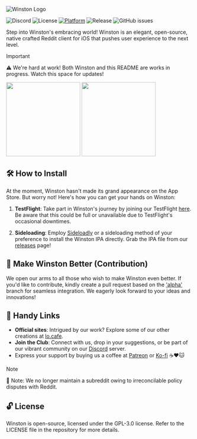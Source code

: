 ![Winston Logo](https://i.imgur.com/axc6Rq3.png)

![Discord](https://img.shields.io/discord/1094807340903039048)
![License](https://img.shields.io/github/license/lo-cafe/winston)
[![Platform](http://img.shields.io/badge/platform-iOS/iPadOS/macOS-blue.svg)](https://developer.apple.com/iphone/index.action)
![Release](https://img.shields.io/github/downloads/lo-cafe/winston/total)
![GitHub issues](https://img.shields.io/github/issues-raw/lo-cafe/winston)

Step into Winston's embracing world! Winston is an elegant, open-source, native crafted Reddit client for iOS that pushes user experience to the next level.

> [!IMPORTANT]
> ⚠️ We're hard at work! Both Winston and this README are works in progress. Watch this space for updates!


<a href="https://testflight.apple.com/join/3UF8bAUN"><img src="https://i.imgur.com/eqvz14P.png" width="200"></a>
<a href="https://www.shorturl.at/dAL15"><img src="https://i.imgur.com/46qhEAv.png" width="200"></a>


## 🛠️ How to Install

At the moment, Winston hasn't made its grand appearance on the App Store. But worry not! Here's how you can get your hands on Winston:

1. **TestFlight**: Take part in Winston's journey by joining our TestFlight [here](https://testflight.apple.com/join/3UF8bAUN). Be aware that this could be full or unavailable due to TestFlight's occasional downtimes.

2. **Sideloading**: Employ [Sideloadly](https://sideloadly.io/) or a sideloading method of your preference to install the Winston IPA directly. Grab the IPA file from our [releases](https://github.com/Kinark/winston/releases/latest) page!

## 🎁 Make Winston Better (Contribution)

We open our arms to all those who wish to make Winston even better. If you'd like to contribute, kindly create a pull request based on the ['alpha'](https://github.com/lo-cafe/winston/tree/alpha) branch for seamless integration. We eagerly look forward to your ideas and innovations!

## 🔗 Handy Links

- **Official sites**: Intrigued by our work? Explore some of our other creations at [lo.cafe](https://lo.cafe).
- **Join the Club**: Connect with us, drop in your suggestions, or be part of our vibrant community on our [Discord](https://discord.gg/Jw3Syb3nrz) server.
- Express your support by buying us a coffee at [Patreon](https://patreon.com/user?u=93745105) or [Ko-fi](https://ko-fi.com/locafe) ☕️❤️🐱

> [!NOTE]
> 🔔 Note: We no longer maintain a subreddit owing to irreconcilable policy disputes with Reddit.
 
## 🔓 License

Winston is open-source, licensed under the GPL-3.0 license. Refer to the LICENSE file in the repository for more details.
